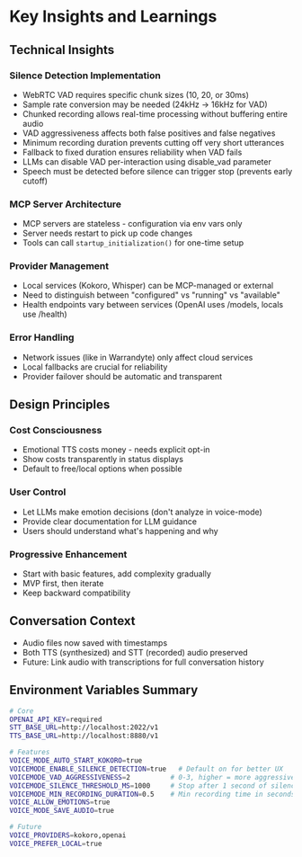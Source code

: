 # Key Insights and Learnings

## Technical Insights

### Silence Detection Implementation
- WebRTC VAD requires specific chunk sizes (10, 20, or 30ms)
- Sample rate conversion may be needed (24kHz -> 16kHz for VAD)
- Chunked recording allows real-time processing without buffering entire audio
- VAD aggressiveness affects both false positives and false negatives
- Minimum recording duration prevents cutting off very short utterances
- Fallback to fixed duration ensures reliability when VAD fails
- LLMs can disable VAD per-interaction using disable_vad parameter
- Speech must be detected before silence can trigger stop (prevents early cutoff)

### MCP Server Architecture
- MCP servers are stateless - configuration via env vars only
- Server needs restart to pick up code changes
- Tools can call `startup_initialization()` for one-time setup

### Provider Management
- Local services (Kokoro, Whisper) can be MCP-managed or external
- Need to distinguish between "configured" vs "running" vs "available"
- Health endpoints vary between services (OpenAI uses /models, locals use /health)

### Error Handling
- Network issues (like in Warrandyte) only affect cloud services
- Local fallbacks are crucial for reliability
- Provider failover should be automatic and transparent

## Design Principles

### Cost Consciousness
- Emotional TTS costs money - needs explicit opt-in
- Show costs transparently in status displays
- Default to free/local options when possible

### User Control
- Let LLMs make emotion decisions (don't analyze in voice-mode)
- Provide clear documentation for LLM guidance
- Users should understand what's happening and why

### Progressive Enhancement
- Start with basic features, add complexity gradually
- MVP first, then iterate
- Keep backward compatibility

## Conversation Context
- Audio files now saved with timestamps
- Both TTS (synthesized) and STT (recorded) audio preserved
- Future: Link audio with transcriptions for full conversation history

## Environment Variables Summary
```bash
# Core
OPENAI_API_KEY=required
STT_BASE_URL=http://localhost:2022/v1
TTS_BASE_URL=http://localhost:8880/v1

# Features
VOICE_MODE_AUTO_START_KOKORO=true
VOICEMODE_ENABLE_SILENCE_DETECTION=true   # Default on for better UX
VOICEMODE_VAD_AGGRESSIVENESS=2          # 0-3, higher = more aggressive
VOICEMODE_SILENCE_THRESHOLD_MS=1000     # Stop after 1 second of silence
VOICEMODE_MIN_RECORDING_DURATION=0.5    # Min recording time in seconds
VOICE_ALLOW_EMOTIONS=true
VOICE_MODE_SAVE_AUDIO=true

# Future
VOICE_PROVIDERS=kokoro,openai
VOICE_PREFER_LOCAL=true
```